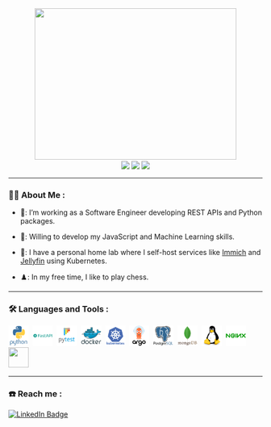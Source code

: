 <div id="header" align="center">
   <img src="https://miro.medium.com/v2/resize:fit:720/format:webp/1*LEH5tUEQReWe8Iu-UEV3Pg.gif" width="400" height="300"/>
   <div id="badges">
      <img src="https://badges.pufler.dev/repos/Jahn16?style=for-the-badge&logoColor=sucess"/>
      <img src="https://badges.pufler.dev/commits/monthly/Jahn16?style=for-the-badge&logoColor=sucess"/>
      <img src="https://img.shields.io/badge/OSS%20Funding-20%24-008000?style=for-the-badge&logoColor=sucess"/>
   </div>
</div>

---

### :technologist: About Me :

- 🐍: I’m working as a Software Engineer developing REST APIs and Python packages.

- 🚀: Willing to develop my JavaScript and Machine Learning skills.

- 🔧: I have a personal home lab where I self-host services like [Immich](https://github.com/immich-app/immich) and [Jellyfin](https://github.com/jellyfin/jellyfin) using Kubernetes.

- ♟️: In my free time, I like to play chess.

---

### :hammer_and_wrench: Languages and Tools :

<div>
   <img src="https://github.com/devicons/devicon/blob/master/icons/python/python-original-wordmark.svg" width="40" height="40"/>&nbsp;
   <img src="https://github.com/devicons/devicon/blob/master/icons/fastapi/fastapi-original-wordmark.svg" width="40" height="40"/>&nbsp;
   <img src="https://github.com/devicons/devicon/blob/master/icons/pytest/pytest-original-wordmark.svg" width="40" height="40"/>&nbsp;
   <img src="https://github.com/devicons/devicon/blob/master/icons/docker/docker-original-wordmark.svg" width="40" height="40"/>&nbsp;
   <img src="https://github.com/devicons/devicon/blob/master/icons/kubernetes/kubernetes-plain-wordmark.svg" width="40" height="40"/>&nbsp;
   <img src="https://github.com/devicons/devicon/blob/master/icons/argocd/argocd-original-wordmark.svg" width="40" height="40"/>&nbsp;
   <img src="https://github.com/devicons/devicon/blob/master/icons/postgresql/postgresql-original-wordmark.svg" width="40" height="40"/>&nbsp;
   <img src="https://github.com/devicons/devicon/blob/master/icons/mongodb/mongodb-original-wordmark.svg" width="40" height="40"/>&nbsp;
   <img src="https://github.com/devicons/devicon/blob/master/icons/linux/linux-original.svg" width="40" height="40"/>&nbsp;
   <img src="https://github.com/devicons/devicon/blob/master/icons/nginx/nginx-original.svg" width="40" height="40"/>&nbsp;
   <img src="https://www.vectorlogo.zone/logos/neovimio/neovimio-icon.svg" width="40" height="40"/>&nbsp;
</div>

---

### ☎️ Reach me :
<div id="badges">
  <a href="https://www.linkedin.com/in/jo%C3%A3o-pedro-de-oliveira-ferreira-b5696920a/">
    <img src="https://img.shields.io/badge/LinkedIn-blue?style=for-the-badge&logo=linkedin&logoColor=white" alt="LinkedIn Badge"/>
  </a>
</div>
